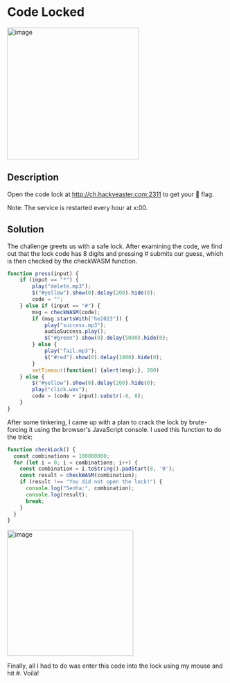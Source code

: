 # Code Locked

<img width="304" alt="image" src="https://user-images.githubusercontent.com/2973929/234139203-306f2b32-d408-4128-a8ce-64b023a2d7a4.png">

## Description
Open the code lock at http://ch.hackyeaster.com:2311 to get your 🚩 flag.

Note: The service is restarted every hour at x:00.

## Solution

The challenge greets us with a safe lock. After examining the code, we find out that the lock code has 8 digits and pressing # submits our guess, which is then checked by the checkWASM function.

```javascript
function press(input) {
    if (input == "*") {
        play("delete.mp3");
        $("#yellow").show(0).delay(200).hide(0);
        code = "";
    } else if (input == "#") {
        msg = checkWASM(code);
        if (msg.startsWith("he2023")) {
            play("success.mp3");
            audioSuccess.play();
            $("#green").show(0).delay(5000).hide(0);
        } else {
            play("fail.mp3");
            $("#red").show(0).delay(1000).hide(0);
        }
        setTimeout(function() {alert(msg);}, 200)
    } else {
        $("#yellow").show(0).delay(200).hide(0);
        play("click.wav");
        code = (code + input).substr(-8, 8);
    }
}
```

After some tinkering, I came up with a plan to crack the lock by brute-forcing it using the browser's JavaScript console. I used this function to do the trick:

```javascript
function checkLock() {
  const combinations = 100000000;
  for (let i = 0; i < combinations; i++) {
    const combination = i.toString().padStart(8, '0');
    const result = checkWASM(combination);
    if (result !== "You did not open the lock!") {
      console.log("Senha:", combination);
      console.log(result);
      break;
    }
  }
}
```
<img width="291" alt="image" src="https://user-images.githubusercontent.com/2973929/234139821-36067129-b940-4169-9780-35d05761870e.png">

Finally, all I had to do was enter this code into the lock using my mouse and hit #. Voilà!

